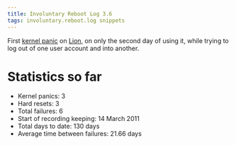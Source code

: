 ```yaml
---
title: Involuntary Reboot Log 3.6
tags: involuntary.reboot.log snippets
---
```


First [kernel panic](/wiki/kernel_panic) on [Lion](/wiki/Lion), on only the second day of using it, while trying to log out of one user account and into another.

# Statistics so far

-   Kernel panics: 3
-   Hard resets: 3
-   Total failures: 6
-   Start of recording keeping: 14 March 2011
-   Total days to date: 130 days
-   Average time between failures: 21.66 days
